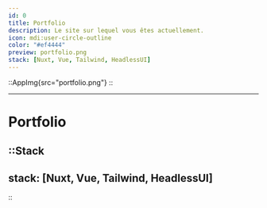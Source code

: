 ```yaml
---
id: 0
title: Portfolio
description: Le site sur lequel vous êtes actuellement.
icon: mdi:user-circle-outline
color: "#ef4444"
preview: portfolio.png
stack: [Nuxt, Vue, Tailwind, HeadlessUI]
---
```


::AppImg{src="portfolio.png"}
::

---

# Portfolio

::Stack
---
stack: [Nuxt, Vue, Tailwind, HeadlessUI]
---
::
